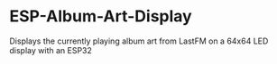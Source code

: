 # ESP-Album-Art-Display
Displays the currently playing album art from LastFM on a 64x64 LED display with an ESP32
